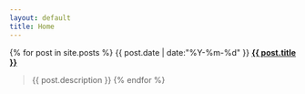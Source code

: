 ```yaml
---
layout: default
title: Home
---
```


{% for post in site.posts %}
  {{ post.date | date:"%Y-%m-%d" }}  **<a href="{{ post.url }}" target="_blank">{{ post.title }}</a>**
 >{{ post.description }}
{% endfor %}

 
   
